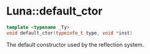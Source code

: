 # Luna::default_ctor

```c++
template <typename _Ty>
void default_ctor(typeinfo_t type, void *inst)
```

The default constructor used by the reflection system. 


